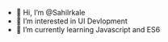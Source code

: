 - 👋 Hi, I’m @Sahilrkale
- 👀 I’m interested in UI Devlopment
- 🌱 I’m currently learning Javascript and ES6


<!---
Sahilrkale/Sahilrkale is a ✨ special ✨ repository because its `README.md` (this file) appears on your GitHub profile.
You can click the Preview link to take a look at your changes.
--->
